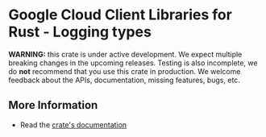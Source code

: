 # Google Cloud Client Libraries for Rust - Logging types

<!-- Code generated by sidekick. DO NOT EDIT. -->

**WARNING:** this crate is under active development. We expect multiple breaking
changes in the upcoming releases. Testing is also incomplete, we do **not**
recommend that you use this crate in production. We welcome feedback about the
APIs, documentation, missing features, bugs, etc.



## More Information

* Read the [crate's documentation](https://docs.rs/google-cloud-logging-type/latest/google-cloud-logging-type)
